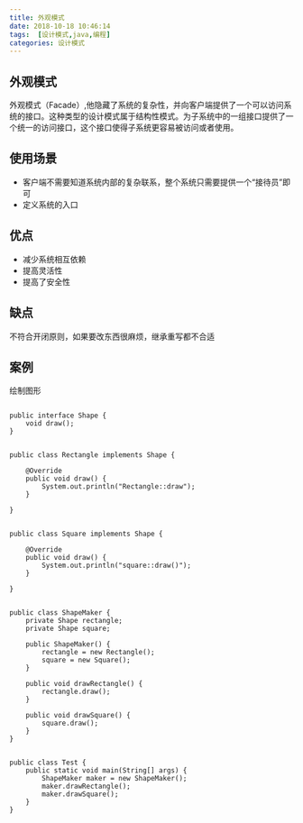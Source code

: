 ```yaml
---
title: 外观模式
date: 2018-10-18 10:46:14
tags:  [设计模式,java,编程]
categories: 设计模式
---
```

## 外观模式
外观模式（Facade）,他隐藏了系统的复杂性，并向客户端提供了一个可以访问系统的接口。这种类型的设计模式属于结构性模式。为子系统中的一组接口提供了一个统一的访问接口，这个接口使得子系统更容易被访问或者使用。
<!-- more -->

## 使用场景
* 客户端不需要知道系统内部的复杂联系，整个系统只需要提供一个“接待员”即可
* 定义系统的入口

## 优点
* 减少系统相互依赖
* 提高灵活性
* 提高了安全性

## 缺点
不符合开闭原则，如果要改东西很麻烦，继承重写都不合适

## 案例
绘制图形

```

public interface Shape {
	void draw();
}
```

```

public class Rectangle implements Shape {

	@Override
	public void draw() {
		System.out.println("Rectangle::draw");
	}

}
```

```

public class Square implements Shape {

	@Override
	public void draw() {
		System.out.println("square::draw()");
	}
	
}
```

```

public class ShapeMaker {
	private Shape rectangle;
	private Shape square;

	public ShapeMaker() {
		rectangle = new Rectangle();
		square = new Square();
	}

	public void drawRectangle() {
		rectangle.draw();
	}

	public void drawSquare() {
		square.draw();
	}
}
```

```

public class Test {
	public static void main(String[] args) {
		ShapeMaker maker = new ShapeMaker();
		maker.drawRectangle();
		maker.drawSquare();
	}
}
```

